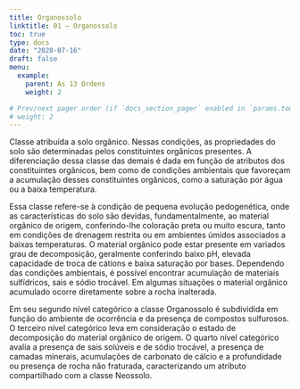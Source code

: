 ```yaml
---
title: Organossolo
linktitle: 01 – Organossolo
toc: true
type: docs
date: "2020-07-16"
draft: false
menu:
  example:
    parent: As 13 Ordens
    weight: 2

# Prev/next pager order (if `docs_section_pager` enabled in `params.toml`)
# weight: 2
---
```


Classe atribuída a solo orgânico. Nessas condições, as propriedades do solo são determinadas pelos constituintes orgânicos presentes. A diferenciação dessa classe das demais é dada em função de atributos dos constituintes orgânicos, bem como de condições ambientais que favoreçam a acumulação desses constituintes orgânicos, como a saturação por água ou a baixa temperatura.

Essa classe refere-se à condição de pequena evolução pedogenética, onde as características do solo são devidas, fundamentalmente, ao material orgânico de origem, conferindo-lhe coloração preta ou muito escura, tanto em condições de drenagem restrita ou em ambientes úmidos associados a baixas temperaturas. O material orgânico pode estar presente em variados grau de decomposição, geralmente conferindo baixo pH, elevada capacidade de troca de cátions e baixa saturação por bases. Dependendo das condições ambientais, é possível encontrar acumulação de materiais sulfídricos, sais e sódio trocável. Em algumas situações o material orgânico acumulado ocorre diretamente sobre a rocha inalterada.

Em seu segundo nível categórico a classe Organossolo é subdividida em função do ambiente de ocorrência e da presença de compostos sulfurosos. O terceiro nível categórico leva em consideração o estado de decomposição do material orgânico de origem. O quarto nível categórico avalia a presença de sais solúveis e de sódio trocável, a presença de camadas minerais, acumulações de carbonato de cálcio e a profundidade ou presença de rocha não fraturada, caracterizando um atributo compartilhado com a classe Neossolo.